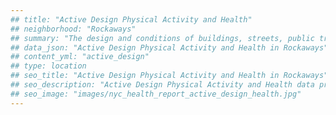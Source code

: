 ```yaml
---
## title: "Active Design Physical Activity and Health"
## neighborhood: "Rockaways"
## summary: "The design and conditions of buildings, streets, public transportation and parks influence physical activity, use of active transportation and other healthy behavior. A neighborhood's features can also impact the safety of its residents."
## data_json: "Active Design Physical Activity and Health in Rockaways"
## content_yml: "active_design"
## type: location
## seo_title: "Active Design Physical Activity and Health in Rockaways"
## seo_description: "Active Design Physical Activity and Health data profile for the Rockaways neighborhood of NYC."
## seo_image: "images/nyc_health_report_active_design_health.jpg"
---
```

